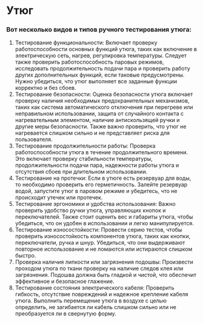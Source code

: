 # Утюг
### Вот несколько видов и типов ручного тестирования утюга:
1. Тестирование функциональности: Включает проверку работоспособности основных функций утюга, таких как включение в электрическую сеть, нагрев, регулировка температуры. Следует также проверить работоспособность паровых режимов, исследовать продолжительность подачи пара и проверить работу других дополнительных функций, если таковые предусмотрены. Нужно убедиться, что утюг выполняет все заданные функции корректно и без сбоев. 
2. Тестирование безопасности: Оценка безопасности утюга включает проверку наличия необходимых предохранительных механизмов, таких как система автоматического отключения при перегреве или неправильном использовании, защита от случайного контакта с нагревательным элементом, наличие антискользящей ручки и другие меры безопасности. Также важно проверить, что утюг не нагревается слишком сильно и не представляет риска для пользователя.
3. Тестирование продолжительности работы: Проверка работоспособности утюга в течение продолжительного времени. Это включает проверку стабильности температуры, продолжительности подачи пара, надежности работы утюга и отсутствия сбоев при длительном использовании.
4. Тестирование на протечки: Если в утюге есть резервуар для воды, то необходимо проверить его герметичность. Залейте резервуар водой, запустите утюг в паровом режиме и убедитесь, что не происходит утечек или протечек.
5. Тестирование эргономики и удобства использования: Важно проверить удобство ручки утюга, управляющих кнопок и переключателей. Также стоит оценить вес и габариты утюга, чтобы убедиться, что он удобен в использовании и легко манипулируется.
6. Тестирование износостойкости: Провести серию тестов, чтобы проверить износостойкость компонентов утюга, таких как кнопки, переключатели, ручка и шнур. Убедиться, что они выдерживают повторное использование и не ломаются или истираются слишком быстро.
7. Проверка наличия липкости или загрязнения подошвы: Произвести проходом утюга по ткани проверку на наличие следов клея или загрязнения. Подошва должна быть гладкой и чистой, что обеспечит эффективное и безопасное глажение.
8. Тестирование состояния электрического кабеля: Проверить гибкость, отсутствие повреждений и надежное крепление кабеля утюга. Выполнить перемещение утюга в воздухе с целью определить, не загибается ли кабель слишком сильно или не преобразуется ли в свернутую форму.
